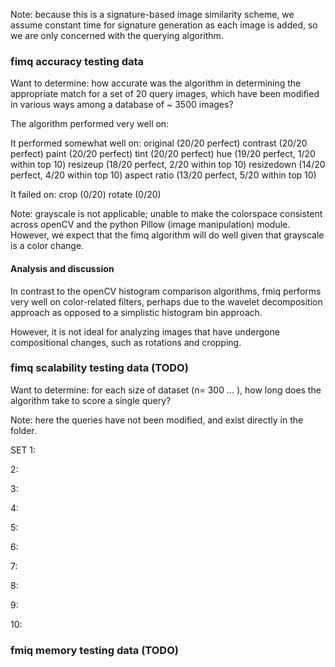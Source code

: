 Note: because this is a signature-based image similarity scheme, 
we assume constant time for signature generation as each image is added,
so we are only concerned with the querying algorithm.

### fimq accuracy testing data 

Want to determine: 
how accurate was the algorithm in determining the appropriate match 
for a set of 20 query images, 
which have been modified in various ways
among a database of ~ 3500 images?

The algorithm performed very well on: 

It performed somewhat well on: 
original        (20/20 perfect)
contrast        (20/20 perfect)
paint           (20/20 perfect)
tint            (20/20 perfect)
hue             (19/20 perfect, 1/20 within top 10)
resizeup        (18/20 perfect, 2/20 within top 10)
resizedown      (14/20 perfect, 4/20 within top 10)
aspect ratio    (13/20 perfect, 5/20 within top 10)

It failed on: 
crop            (0/20)
rotate          (0/20)

Note: grayscale is not applicable; unable to make the colorspace consistent across openCV and the python Pillow (image manipulation) module. However, we expect that the fimq algorithm will do well given that grayscale is a color change.

#### Analysis and discussion 

In contrast to the openCV histogram comparison algorithms, fmiq performs very well on color-related filters, perhaps due to the wavelet decomposition approach as opposed to a simplistic histogram bin approach. 

However, it is not ideal for analyzing images that have undergone compositional changes, such as rotations and cropping.

### fimq scalability testing data (**TODO**) 

Want to determine: 
for each size of dataset (n= 300 ... ), 
how long does the algorithm take to score a single query?

Note: here the queries have not been modified, and exist directly 
in the folder. 

SET
1: 

2: 

3: 

4: 

5: 

6: 

7: 

8: 

9: 

10: 


### fmiq memory testing data (**TODO**)
